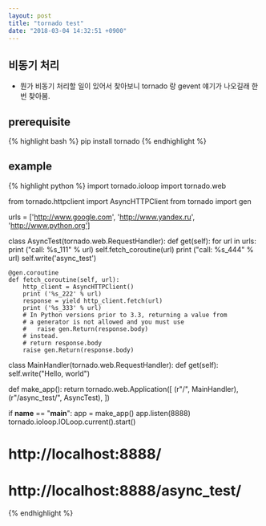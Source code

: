 ```yaml
---
layout: post
title: "tornado test"
date: "2018-03-04 14:32:51 +0900"
---
```

## 비동기 처리
* 뭔가 비동기 처리할 일이 있어서 찾아보니 tornado 랑 gevent 얘기가 나오길래 한번 찾아봄. 

## prerequisite
{% highlight bash %}
    pip install tornado
{% endhighlight %}

## example
{% highlight python %}
import tornado.ioloop
import tornado.web

from tornado.httpclient import AsyncHTTPClient
from tornado import gen

urls = ['http://www.google.com', 'http://www.yandex.ru', 'http://www.python.org']


class AsyncTest(tornado.web.RequestHandler):
    def get(self):
        for url in urls:
            print ("call: %s_111" % url)
            self.fetch_coroutine(url)
            print ("call: %s_444" % url)
        self.write('async_test')

    @gen.coroutine
    def fetch_coroutine(self, url):
        http_client = AsyncHTTPClient()
        print ('%s_222' % url)
        response = yield http_client.fetch(url)
        print ('%s_333' % url)
        # In Python versions prior to 3.3, returning a value from
        # a generator is not allowed and you must use
        #   raise gen.Return(response.body)
        # instead.
        # return response.body
        raise gen.Return(response.body)


class MainHandler(tornado.web.RequestHandler):
    def get(self):
        self.write("Hello, world")


def make_app():
    return tornado.web.Application([
        (r"/", MainHandler),
        (r"/async_test/", AsyncTest),
    ])


if __name__ == "__main__":
    app = make_app()
    app.listen(8888)
    tornado.ioloop.IOLoop.current().start()

# http://localhost:8888/
# http://localhost:8888/async_test/
{% endhighlight %}
